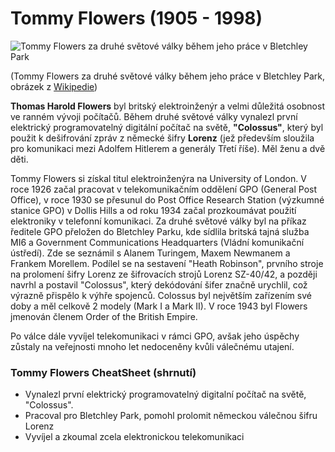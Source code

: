 # Tommy Flowers (1905 - 1998)

![Tommy Flowers za druhé světové války během jeho práce v Bletchley Park](https://upload.wikimedia.org/wikipedia/commons/8/84/Tommy_Flowers.jpg)

(Tommy Flowers za druhé světové války během jeho práce v Bletchley Park, obrázek z [Wikipedie](https://en.wikipedia.org/wiki/Tommy_Flowers#/media/File:Tommy_Flowers.jpg))

**Thomas Harold Flowers** byl britský elektroinženýr a velmi důležitá osobnost ve ranném vývoji počítačů. Během druhé světové války vynalezl první elektrický programovatelný digitální počítač na světě, **"Colossus"**, který byl použit k dešifrování zpráv z německé šifry **Lorenz** (jež především sloužila pro komunikaci mezi Adolfem Hitlerem a generály Třetí říše). Měl ženu a dvě děti.

Tommy Flowers si získal titul elektroinženýra na University of London. V roce 1926 začal pracovat v telekomunikačním oddělení GPO (General Post Office), v roce 1930 se přesunul do Post Office Research Station (výzkumné stanice GPO) v Dollis Hills a od roku 1934 začal prozkoumávat použití elektroniky v telefonní komunikaci. Za druhé světové války byl na příkaz ředitele GPO přeložen do Bletchley Parku, kde sídlila britská tajná služba MI6 a Government Communications Headquarters (Vládní komunikační ústředí). Zde se seznámil s Alanem Turingem, Maxem Newmanem a Frankem Morellem. Podílel se na sestavení "Heath Robinson", prvního stroje na prolomení šifry Lorenz ze šifrovacích strojů Lorenz SZ-40/42, a později navrhl a postavil "Colossus", který dekódování šifer značně urychlil, což výrazně přispělo k výhře spojenců. Colossus byl největším zařízením své doby a měl celkově 2 modely (Mark I a Mark II). V roce 1943 byl Flowers jmenován členem Order of the British Empire.

Po válce dále vyvíjel telekomunikaci v rámci GPO, avšak jeho úspěchy zůstaly na veřejnosti mnoho let nedoceněny kvůli válečnému utajení.

### Tommy Flowers CheatSheet (shrnutí)

- Vynalezl první elektrický programovatelný digitalní počítač na světě, "Colossus".
- Pracoval pro Bletchley Park, pomohl prolomit německou válečnou šifru Lorenz
- Vyvíjel a zkoumal zcela elektronickou telekomunikaci
